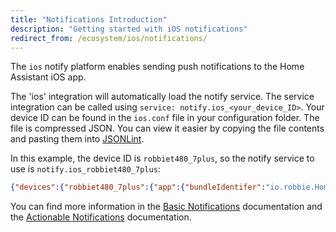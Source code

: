 ```yaml
---
title: "Notifications Introduction"
description: "Getting started with iOS notifications"
redirect_from: /ecosystem/ios/notifications/
---
```


The `ios` notify platform enables sending push notifications to the Home Assistant iOS app.

The 'ios' integration will automatically load the notify service.
The service integration can be called using `service: notify.ios_<your_device_ID>`.
Your device ID can be found in the `ios.conf` file in your configuration folder. The file is compressed JSON. You can view it easier by copying the file contents and pasting them into [JSONLint](http://jsonlint.com).

In this example, the device ID is `robbiet480_7plus`, so the notify service to use is `notify.ios_robbiet480_7plus`:
```json
{"devices":{"robbiet480_7plus":{"app":{"bundleIdentifer":"io.robbie.HomeAssistant","versionNumber":1,"buildNumber":53},"pushSounds":[],"permissions":["location"],"deviceId":"robbiet480_7plus","device":{"type":"iPhone 7 Plus","systemName":"iOS","systemVersion":"10.3","permanentID":"AB9F02FE-6AC6-47B8-ADEB-5DD87B489156","localizedModel":"iPhone","name":"Robbie's iPhone 7 Plus","model":"iPhone"},"battery":{"state":"Full","level":100},"pushToken":"SECRET","pushId":"SECRET"}}}
```

You can find more information in the [Basic Notifications](/docs/ecosystem/ios/notifications/basic/) documentation and the [Actionable Notifications](/docs/ecosystem/ios/notifications/actions/) documentation.
